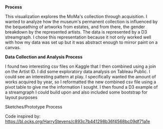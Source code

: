 <strong>Process</strong>

This visualization explores the MoMa's collection through acquisition. I wanted to analyze how the museum's permanent collection is influenced by the bequeathing of artworks from estates, and from there, the gender breakdown by the represented artists. The data is represented by a D3 streamgraph. I chose this representation because it not only worked well with how my data was set up but it was abstract enough to mirror paint on a canvas.


<strong>Data Collection and Analysis Process</strong>

I found two interesting csv files on Kaggle that I then combined using a join on the Artist ID. I did some exploratory data analysis on Tableau Public. I could see an interesting pattern at play. I specifically wanted the amount of works acquired by year, so I reformatted the new combined csv file using a pivot table to give me the information I sought. I then found a D3 example of a streamgraph I could build  upon and also included some bootstrap for layout purposes


Sketches/Prototype Process

Code inspired by: https://bl.ocks.org/HarryStevens/c893c7b441298b36f4568bc09df71a1e
